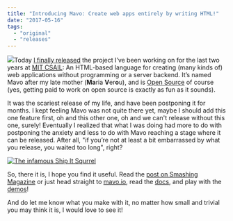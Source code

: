 ```yaml
---
title: "Introducing Mavo: Create web apps entirely by writing HTML!"
date: "2017-05-16"
tags:
  - "original"
  - "releases"
---
```


![](http://mavo.io/logo.svg)Today [I finally released](https://www.smashingmagazine.com/2017/05/introducing-mavo/) the project I’ve been working on for the last two years at [MIT CSAIL](http://csail.mit.edu): An HTML-based language for creating (many kinds of) web applications without programming or a server backend. It’s named Mavo after my late mother (**Ma**ria **V**er**o**u), and is [Open Source](https://github.com/mavoweb/mavo) of course (yes, getting paid to work on open source is exactly as fun as it sounds).

It was the scariest release of my life, and have been postponing it for months. I kept feeling Mavo was not quite there yet, maybe I should add this one feature first, oh and this other one, oh and we can't release without this one, surely! Eventually I realized that what I was doing had more to do with postponing the anxiety and less to do with Mavo reaching a stage where it can be released. After all, "if you’re not at least a bit embarrassed by what you release, you waited too long", right?

[![The infamous Ship It Squrrel](https://shipitsquirrel.github.io/images/ship%20it%20squirrel.png)](https://shipitsquirrel.github.io/)

So, there it is, I hope you find it useful. Read the [post on Smashing Magazine](https://www.smashingmagazine.com/2017/05/introducing-mavo/) or just head straight to [mavo.io](http://mavo.io), read the [docs](http://mavo.io/docs/primer), and play with the [demos](http://mavo.io/demos)!

And do let me know what you make with it, no matter how small and trivial you may think it is, I would love to see it!
